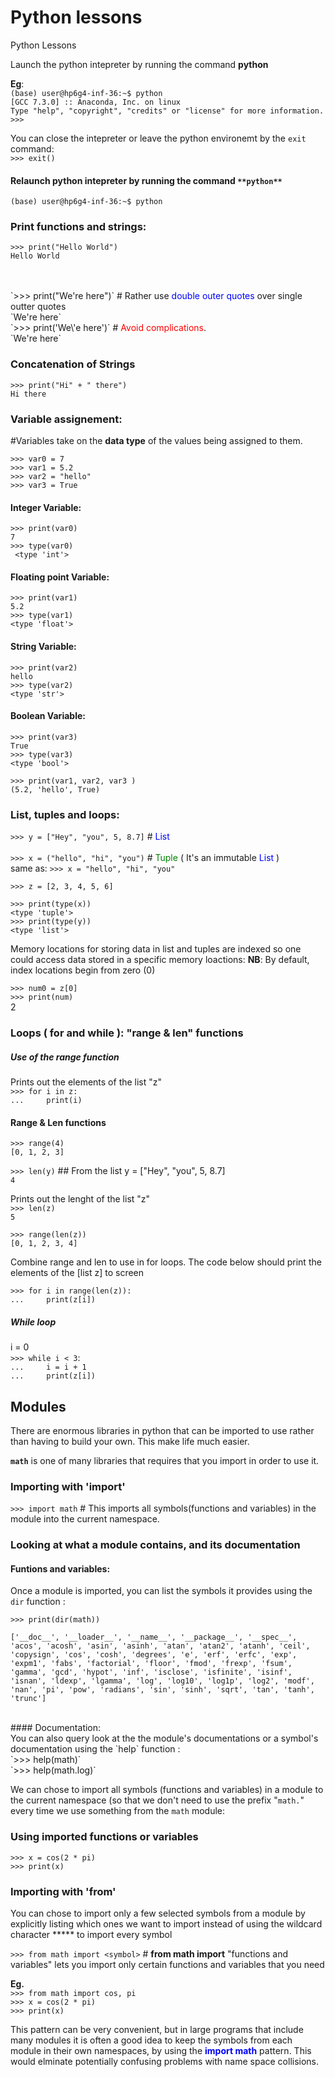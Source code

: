 # Python lessons
Python Lessons

Launch the python intepreter by running the command **python** <br>

**Eg**: <br>
`(base) user@hp6g4-inf-36:~$ python` <br>
`[GCC 7.3.0] :: Anaconda, Inc. on linux` <br>
`Type "help", "copyright", "credits" or "license" for more information. `<br>
`>>> `
<br>

You can close the intepreter or leave the python environemt by the `exit` command: <br>
`>>> exit()`

#### Relaunch python intepreter by running the command `**python**` <br>
`(base) user@hp6g4-inf-36:~$ python` <br>

### Print functions and strings:

`>>> print("Hello World") ` <br>
    `Hello World`  <br>
<!--`>>> print('Holla Mundo')` -->
<br>
<br>
`>>> print("We're here")` # Rather use <span style="color:blue">double outer quotes</span>  over single outter quotes <br>
`We're here` <br>
`>>> print('We\'e here')` # <span style="color:red">Avoid complications</span>. <br>
`We're here` <br>

### Concatenation of Strings
`>>> print("Hi" + " there")` <br>
`Hi there`

### Variable assignement: 
#Variables take on the **data type** of the values being assigned to them.

`>>> var0 = 7` <br>
`>>> var1 = 5.2` <br>
`>>> var2 = "hello"` <br>
`>>> var3 = True` <br>


#### Integer Variable:  
`>>> print(var0)` <br> 
` 7 ` <br>
`>>> type(var0)` <br>
` <type 'int'>` <br>

#### Floating point Variable:  
`>>> print(var1)` <br>
` 5.2 ` <br>
`>>> type(var1)` <br>
`<type 'float'>` <br>

#### String Variable:  
`>>> print(var2)` <br>
`hello` <br>
`>>> type(var2)` <br>
`<type 'str'>` <br>

#### Boolean Variable:  
`>>> print(var3)` <br>
`True` <br>
`>>> type(var3)` <br>
`<type 'bool'>` <br>

`>>> print(var1, var2, var3 )` <br>
`(5.2, 'hello', True)` <br>


### List, tuples and loops:




`>>> y = ["Hey", "you", 5, 8.7]` # <span style="color:blue">List</span> <br>
<br>
`>>> x = ("hello", "hi", "you")`  # <span style="color:green">Tuple</span> ( It's an immutable <span style="color:blue">List</span> ) <br>
same as:
`>>> x = "hello", "hi", "you"` <br>

`>>> z = [2, 3, 4, 5, 6]` <br>

`>>> print(type(x))` <br>
`<type 'tuple'>` <br>
`>>> print(type(y))` <br>
`<type 'list'>`


Memory locations for storing data in list and tuples are indexed so one could access data stored in a specific memory loactions: **NB**: By default, index locations begin from zero (0)

`>>> num0 = z[0]` <br>
`>>> print(num)` <br>
2

### Loops ( for and while ): "range & len" functions
##### Use of the **range** function

Prints out the elements of the list "z" <br>
`>>> for i in z:` <br>
`...     print(i)` <br>

#### Range & Len functions
`>>> range(4)` <br>
`[0, 1, 2, 3]` <br>

`>>> len(y)` ## From the list  y = ["Hey", "you", 5, 8.7] <br> 
`4` <br>

Prints out the lenght of the list "z" <br>
`>>> len(z)` <br>
`5`

`>>> range(len(z))` <br>
`[0, 1, 2, 3, 4]`


    

Combine range and len to use in for loops. The code below should print the elements of the [list z] to screen

`>>> for i in range(len(z)):` <br>
`...     print(z[i]) `

##### While loop


i = 0 <br>
`>>> while i < 3`: <br>
`...     i = i + 1` <br>
`...     print(z[i])`<br>

## Modules

There are enormous libraries in python that can be imported to use rather than having to build your own. This make life much easier.

**`math`** is one of many libraries that requires that you import in order to use it.

### Importing with 'import'

`>>> import math` # This imports all symbols(functions and variables) in the module into the current namespace.

### Looking at what a module contains, and its documentation  <br>

#### Funtions and variables: <br>
Once a module is imported, you can list the symbols it provides using the `dir`
function : <br>

`>>> print(dir(math))` 

`['__doc__', '__loader__', '__name__', '__package__', '__spec__', 'acos', 'acosh', 'asin', 'asinh', 'atan', 'atan2', 'atanh', 'ceil', 'copysign', 'cos', 'cosh', 'degrees', 'e', 'erf', 'erfc', 'exp', 'expm1', 'fabs', 'factorial', 'floor', 'fmod', 'frexp', 'fsum', 'gamma', 'gcd', 'hypot', 'inf', 'isclose', 'isfinite', 'isinf', 'isnan', 'ldexp', 'lgamma', 'log', 'log10', 'log1p', 'log2', 'modf', 'nan', 'pi', 'pow', 'radians', 'sin', 'sinh', 'sqrt', 'tan', 'tanh', 'trunc']`

<br>
#### Documentation: <br>
You can also query look at the the module's documentations or a symbol's documentation using the `help`
function : <br>
`>>> help(math)` <br>
`>>> help(math.log)` <br>

We can chose to import all symbols (functions and variables) in a
module to the current namespace (so that we don't need to use the prefix
"`math.`" every time we use something from the `math` module:

### Using imported functions or variables

`>>> x = cos(2 * pi)` <br>
`>>> print(x)` <br>

### Importing with 'from'
You can chose to import only a few selected symbols from a module by explicitly listing which ones we want to import instead of using the wildcard character ***** to import every symbol

`>>> from math import <symbol>` # **from math import** "functions and variables" lets you import only certain functions and variables that you need <br>

**Eg.**<br>
`>>> from math import cos, pi` <br>
`>>> x = cos(2 * pi)` <br>
`>>> print(x)` <br>

This pattern can be very convenient, but in large programs that include many
modules it is often a good idea to keep the symbols from each module in their
own namespaces, by using the **<span style="color:blue">import math</span>**  pattern. This would elminate
potentially confusing problems with name space collisions.
